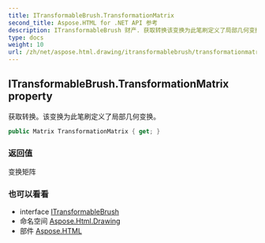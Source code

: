 ```yaml
---
title: ITransformableBrush.TransformationMatrix
second_title: Aspose.HTML for .NET API 参考
description: ITransformableBrush 财产. 获取转换该变换为此笔刷定义了局部几何变换
type: docs
weight: 10
url: /zh/net/aspose.html.drawing/itransformablebrush/transformationmatrix/
---
```

## ITransformableBrush.TransformationMatrix property

获取转换。该变换为此笔刷定义了局部几何变换。

```csharp
public Matrix TransformationMatrix { get; }
```

### 返回值

变换矩阵

### 也可以看看

* interface [ITransformableBrush](../)
* 命名空间 [Aspose.Html.Drawing](../../itransformablebrush/)
* 部件 [Aspose.HTML](../../../)


